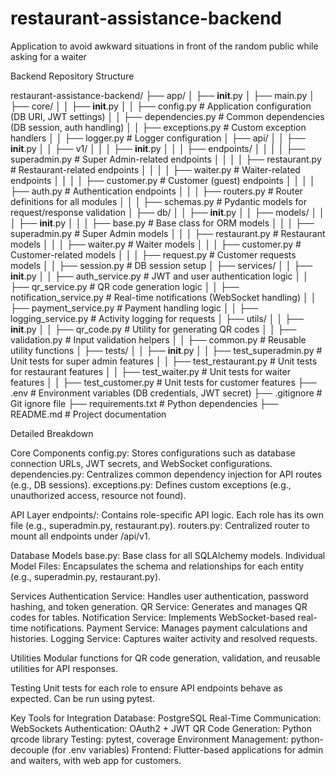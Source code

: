 # restaurant-assistance-backend
Application to avoid awkward situations in front of the random public while asking for a waiter

Backend Repository Structure

restaurant-assistance-backend/
├── app/ 
│   ├── __init__.py
│   ├── main.py
│   ├── core/
│   │   ├── __init__.py
│   │   ├── config.py               # Application configuration (DB URI, JWT settings)
│   │   ├── dependencies.py         # Common dependencies (DB session, auth handling)
│   │   ├── exceptions.py           # Custom exception handlers
│   │   ├── logger.py               # Logger configuration
│   ├── api/
│   │   ├── __init__.py
│   │   ├── v1/
│   │   │   ├── __init__.py
│   │   │   ├── endpoints/
│   │   │   │   ├── superadmin.py   # Super Admin-related endpoints
│   │   │   │   ├── restaurant.py   # Restaurant-related endpoints
│   │   │   │   ├── waiter.py       # Waiter-related endpoints
│   │   │   │   ├── customer.py     # Customer (guest) endpoints
│   │   │   │   ├── auth.py         # Authentication endpoints
│   │   │   ├── routers.py          # Router definitions for all modules
│   │   │   ├── schemas.py          # Pydantic models for request/response validation
│   ├── db/
│   │   ├── __init__.py
│   │   ├── models/
│   │   │   ├── __init__.py
│   │   │   ├── base.py             # Base class for ORM models
│   │   │   ├── superadmin.py       # Super Admin models
│   │   │   ├── restaurant.py       # Restaurant models
│   │   │   ├── waiter.py           # Waiter models
│   │   │   ├── customer.py         # Customer-related models
│   │   │   ├── request.py          # Customer requests models
│   │   ├── session.py              # DB session setup
│   ├── services/
│   │   ├── __init__.py
│   │   ├── auth_service.py         # JWT and user authentication logic
│   │   ├── qr_service.py           # QR code generation logic
│   │   ├── notification_service.py # Real-time notifications (WebSocket handling)
│   │   ├── payment_service.py      # Payment handling logic
│   │   ├── logging_service.py      # Activity logging for requests
│   ├── utils/
│   │   ├── __init__.py
│   │   ├── qr_code.py              # Utility for generating QR codes
│   │   ├── validation.py           # Input validation helpers
│   │   ├── common.py               # Reusable utility functions
│   ├── tests/
│   │   ├── __init__.py
│   │   ├── test_superadmin.py      # Unit tests for super admin features
│   │   ├── test_restaurant.py      # Unit tests for restaurant features
│   │   ├── test_waiter.py          # Unit tests for waiter features
│   │   ├── test_customer.py        # Unit tests for customer features
├── .env                            # Environment variables (DB credentials, JWT secret)
├── .gitignore                      # Git ignore file
├── requirements.txt                # Python dependencies
├── README.md                       # Project documentation


Detailed Breakdown

Core Components
  config.py: Stores configurations such as database connection URLs, JWT secrets, and WebSocket configurations.
  dependencies.py: Centralizes common dependency injection for API routes (e.g., DB sessions).
  exceptions.py: Defines custom exceptions (e.g., unauthorized access, resource not found).

API Layer
  endpoints/: Contains role-specific API logic. Each role has its own file (e.g., superadmin.py, restaurant.py).
  routers.py: Centralized router to mount all endpoints under /api/v1.

Database Models
  base.py: Base class for all SQLAlchemy models.
  Individual Model Files: Encapsulates the schema and relationships for each entity (e.g., superadmin.py, restaurant.py).

Services
  Authentication Service: Handles user authentication, password hashing, and token generation.
  QR Service: Generates and manages QR codes for tables.
  Notification Service: Implements WebSocket-based real-time notifications.
  Payment Service: Manages payment calculations and histories.
  Logging Service: Captures waiter activity and resolved requests.

Utilities
  Modular functions for QR code generation, validation, and reusable utilities for API responses.

Testing
  Unit tests for each role to ensure API endpoints behave as expected.
  Can be run using pytest.

Key Tools for Integration
  Database: PostgreSQL
  Real-Time Communication: WebSockets
  Authentication: OAuth2 + JWT
  QR Code Generation: Python qrcode library
  Testing: pytest, coverage
  Environment Management: python-decouple (for .env variables)
  Frontend: Flutter-based applications for admin and waiters, with web app for customers.
